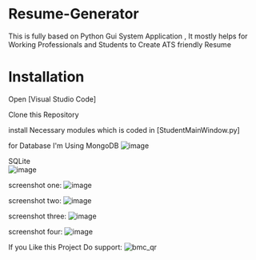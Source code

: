 # Resume-Generator
This is fully based on Python Gui System Application , It mostly helps for Working Professionals and Students to Create  ATS friendly Resume

# Installation
Open [Visual Studio Code] 

Clone this Repository

install Necessary modules which is coded in [StudentMainWindow.py]

for Database I'm Using 
MongoDB 
![image](https://github.com/JAGADEESHWARAN20/Resume-Generator/assets/66456490/8622eac8-dd5c-44da-b22a-6a44674bea43)

SQLite     
![image](https://github.com/JAGADEESHWARAN20/Resume-Generator/assets/66456490/591e7143-6be2-46a2-8748-80a7e3d61d8b)




screenshot one:
![image](https://github.com/JAGADEESHWARAN20/Resume-Generator/assets/66456490/cc20e641-8a43-4294-a06a-e3bc883b3677)


screenshot two:
![image](https://github.com/JAGADEESHWARAN20/Resume-Generator/assets/66456490/c20699c6-f3d6-4823-8e08-2cb4ec6a6312)


screenshot three:
![image](https://github.com/JAGADEESHWARAN20/Resume-Generator/assets/66456490/0baf64e5-d231-474c-9800-837cc6c29e0e)


screenshot four:
![image](https://github.com/JAGADEESHWARAN20/Resume-Generator/assets/66456490/21866bb5-c848-4793-9177-117fca32f8ad)



If you Like this Project Do support:
![bmc_qr](https://github.com/JAGADEESHWARAN20/Resume-Generator/assets/66456490/2892bc49-f767-456f-87bc-ad28015793d1)

